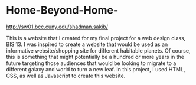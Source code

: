 # Home-Beyond-Home-
http://sw01.bcc.cuny.edu/shadman.sakib/

This is a website that I created for my final project for a web design class, BIS 13. I was inspired to create a website that would be used as an informative website/shopping site for different habitable planets. Of course, this is something that might potentially be a hundred or more years in the future targeting those audiences that would be looking to migrate to a different galaxy and world to turn a new leaf. In this project, I used HTML, CSS, as well as Javascript to create this website.
